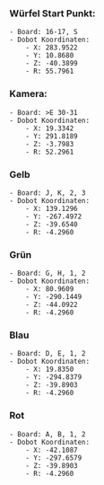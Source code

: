 ### Würfel Start Punkt:   
    - Board: 16-17, S  
    - Dobot Koordinaten: 
        - X: 283.9522
        - Y: 10.8680
        - Z: -40.3899
        - R: 55.7961
  
### Kamera:  
    - Board: >E 30-31  
    - Dobot Koordinaten:   
        - X: 19.3342
        - Y: 291.8189
        - Z: -3.7983
        - R: 52.2961

### Gelb
    - Board: J, K, 2, 3 
    - Dobot Koordinaten:   
        - X: 139.1296
        - Y: -267.4972
        - Z: -39.6540
        - R: -4.2960

### Grün
    - Board: G, H, 1, 2
    - Dobot Koordinaten:   
        - X: 80.9609
        - Y: -290.1449
        - Z: -44.0922
        - R: -4.2960

### Blau
    - Board: D, E, 1, 2
    - Dobot Koordinaten:   
        - X: 19.8350
        - Y: -294.8379
        - Z: -39.8903
        - R: -4.2960

### Rot
    - Board: A, B, 1, 2
    - Dobot Koordinaten:   
        - X: -42.1087
        - Y: -297.6579
        - Z: -39.8903
        - R: -4.2960